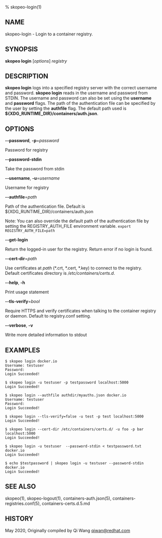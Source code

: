 % skopeo-login(1)

## NAME
skopeo\-login - Login to a container registry.

## SYNOPSIS
**skopeo login** [*options*] _registry_

## DESCRIPTION
**skopeo login** logs into a specified registry server with the correct username
and password. **skopeo login** reads in the username and password from STDIN.
The username and password can also be set using the **username** and **password** flags.
The path of the authentication file can be specified by the user by setting the **authfile**
flag. The default path used is **${XDG\_RUNTIME\_DIR}/containers/auth.json**.

## OPTIONS

**--password**, **-p**=*password*

Password for registry

**--password-stdin**

Take the password from stdin

**--username**, **-u**=*username*

Username for registry

**--authfile**=*path*

Path of the authentication file. Default is ${XDG\_RUNTIME\_DIR}/containers/auth.json

Note: You can also override the default path of the authentication file by setting the REGISTRY\_AUTH\_FILE
environment variable. `export REGISTRY_AUTH_FILE=path`

**--get-login**

Return the logged-in user for the registry. Return error if no login is found.

**--cert-dir**=*path*

Use certificates at *path* (\*.crt, \*.cert, \*.key) to connect to the registry.
Default certificates directory is _/etc/containers/certs.d_.

**--help**, **-h**

Print usage statement

**--tls-verify**=_bool_

Require HTTPS and verify certificates when talking to the container registry or daemon. Default to registry.conf setting.

**--verbose**, **-v**

Write more detailed information to stdout

## EXAMPLES

```console
$ skopeo login docker.io
Username: testuser
Password:
Login Succeeded!
```

```console
$ skopeo login -u testuser -p testpassword localhost:5000
Login Succeeded!
```

```console
$ skopeo login --authfile authdir/myauths.json docker.io
Username: testuser
Password:
Login Succeeded!
```

```console
$ skopeo login --tls-verify=false -u test -p test localhost:5000
Login Succeeded!
```

```console
$ skopeo login --cert-dir /etc/containers/certs.d/ -u foo -p bar localhost:5000
Login Succeeded!
```

```console
$ skopeo login -u testuser  --password-stdin < testpassword.txt docker.io
Login Succeeded!
```

```console
$ echo $testpassword | skopeo login -u testuser --password-stdin docker.io
Login Succeeded!
```

## SEE ALSO
skopeo(1), skopeo-logout(1), containers-auth.json(5), containers-registries.conf(5), containers-certs.d.5.md

## HISTORY
May 2020, Originally compiled by Qi Wang <qiwan@redhat.com>
